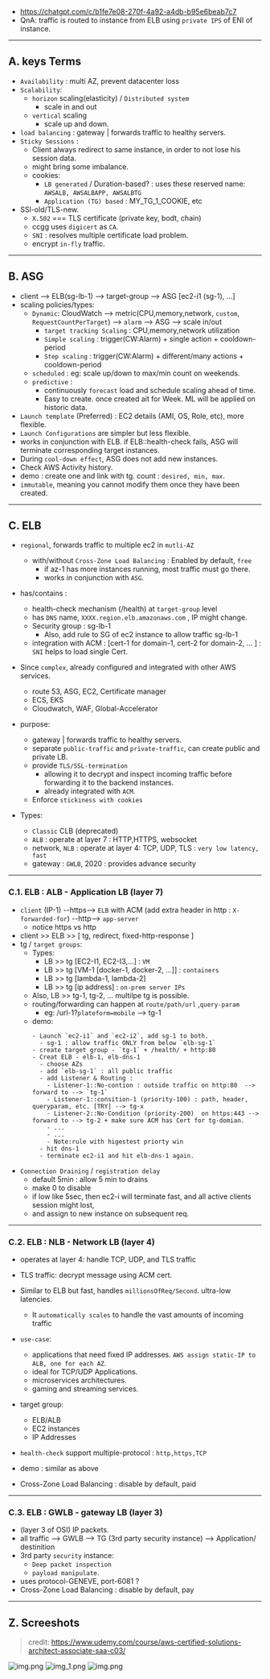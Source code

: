 - https://chatgpt.com/c/b1fe7e08-270f-4a92-a4db-b95e6beab7c7
- QnA: traffic is routed to instance from ELB using `private IPS` of ENI of instance.
---
## A. keys Terms
- `Availability` : multi AZ, prevent datacenter loss
- `Scalability`:
    - `horizon` scaling(elasticity) / `Distributed system`
        - scale in and out
    - `vertical` scaling
        - scale up and down.
- `load balancing` : gateway | forwards traffic to healthy servers. 
- `Sticky Sessions` : 
  - Client always redirect to same instance, in order to not lose his session data.
  - might bring some imbalance.
  - cookies: 
    - `LB generated` / Duration-based? : uses these reserved name: `AWSALB, AWSALBAPP, AWSALBTG`
    - `Application (TG) based` : MY_TG_1_COOKIE, etc
- SSl-old/TLS-new.
  - `X.502` === TLS certificate (private key, bodt, chain)
  - ccgg uses `digicert` as `CA`.
  - `SNI` : resolves multiple certificate load problem.
  - encrypt `in-fly` traffic.
---
## B. ASG
- client --> ELB(sg-lb-1) --> target-group --> ASG [ec2-i1 (sg-1), ...]
- scaling policies/types:
  - `Dynamic`: CloudWatch --> metric(CPU,memory,network, `custom`, `RequestCountPerTarget`) --> `alarm` --> ASG --> scale in/out
    - `target tracking Scaling` : CPU,memory,network utilization
    - `Simple scaling` : trigger(CW:Alarm) + single action + cooldown-period
    - `Step scaling` : trigger(CW:Alarm) + different/many actions + cooldown-period
  - `scheduled` : eg: scale up/down to max/min count on weekends.
  - `predictive` : 
    - continuously `forecast` load and schedule scaling ahead of time.
    - Easy to create. once created ait for Week. ML will be applied on historic data.
- `Launch template` (Preferred) : EC2 details (AMI, OS, Role, etc), more flexible.
- `Launch Configurations` are simpler but less flexible.
- works in conjunction with ELB. if ELB::health-check fails, ASG will terminate corresponding target instances.
- During `cool-down effect`, ASG does not add new instances.
- Check AWS Activity history.
- demo : create one and link with tg. count : `desired, min, max`.
-  `immutable`, meaning you cannot modify them once they have been created.

---
## C. ELB
- `regional`, forwards traffic to multiple ec2 in `mutli-AZ`
  - with/without `Cross-Zone Load Balancing` : Enabled by default, `free`
    - if az-1 has more instances running, most traffic must go there. 
    - works in conjunction with `ASG`.
    
- has/contains :
  - health-check mechanism (/health) at `target-group` level
  - has `DNS` name, `XXXX.region.elb.amazonaws.com` , IP might change.
  - Security group : sg-lb-1
    - Also, add rule to SG of ec2 instance to allow traffic sg-lb-1
  - integration with ACM : [cert-1 for domain-1, cert-2 for domain-2, ... ] : `SNI` helps to load single Cert.
  
- Since `complex`, already configured and integrated with other AWS services.
  - route 53, ASG, EC2, Certificate manager 
  - ECS, EKS
  - Cloudwatch, WAF, Global-Accelerator
  
- purpose:
  - gateway | forwards traffic to healthy servers.
  - separate `public-traffic` and `private-traffic`, can create public and private LB.
  - provide `TLS/SSL-termination`
    - allowing it to decrypt and inspect incoming traffic before forwarding it to the backend instances.
    - already integrated with `ACM`.
  - Enforce `stickiness with cookies`
  
- Types:
  - `Classic` CLB (deprecated)
  - `ALB` : operate at layer 7 : HTTP,HTTPS, websocket
  - network, `NLB` : operate at layer 4: TCP, UDP, TLS : `very low latency, fast`
  - gateway : `GWLB`, 2020 : provides advance security

---
### C.1. ELB : ALB - Application LB (layer 7)
- `client` (IP-1) --https--> `ELB` with ACM (add extra header in http : `X-forwarded-for`) --http--> `app-server`
  - notice https vs http
- client >> ELB >> [ tg, redirect, fixed-http-response ]
- tg / `target groups`:
  - Types:
    - LB >> tg [EC2-I1, EC2-I3,...] : `VM`
    - LB >> tg [VM-1 [docker-1, docker-2, ...]] : `containers`
    - LB >> tg [lambda-1, lambda-2]
    - LB >> tg [ip address] : `on-prem server IPs`
  - Also, LB >> tg-1, tg-2, ... multilpe tg is possible.
  - routing/forwarding can happen at `route/path/url` ,` query-param `
    - eg: /url-1?`plateform=mobile` --> tg-1
  - demo:
      ```
      - Launch `ec2-i1` and `ec2-i2`, add sg-1 to both.
        - sg-1 : allow traffic ONLY from below `elb-sg-1` 
      - create target group - `tg-1` + /health/ + http:80
      - Creat ELB - elb-1, elb-dns-1
        - choose AZs
        - add `elb-sg-1` : all public traffic
        - add Listener & Routing :  
          - Listener-1::No-contion : outside traffic on http:80  --> forward to --> `tg-1` 
          - Listener-1::consition-1 (priority-100) : path, header, queryparam, etc. [TRY] --> tg-x
          - Listener-2::No-Condition (priority-200)  on https:443 --> forward to --> tg-2 + make sure ACM has Cert for tg-domian.
          - ...
          - ...  
          - Note:rule with higestest priorty win  
        - hit dns-1
        - terminate ec2-i1 and hit elb-dns-1 again.
      ```
- `Connection Draining` / `registration delay`
  - default 5min : allow 5 min to drains
  - make 0 to disable
  - if low like 5sec, then ec2-i will terminate fast, and all active clients session might lost,
  - and assign to new instance on subsequent req.
---
### C.2. ELB : NLB - Network LB (layer 4)
- operates at layer 4:  handle TCP, UDP, and TLS traffic
- TLS traffic: decrypt message using ACM cert.
- Similar to ELB but fast, handles `millionsOfReq/Second`. ultra-low latencies.
  - It `automatically scales` to handle the vast amounts of incoming traffic
- `use-case`:
  - applications that need fixed IP addresses. `AWS assign static-IP to ALB, one for each AZ`.
  - ideal for TCP/UDP Applications.
  - microservices architectures.
  - gaming and streaming services.

- target group:
  - ELB/ALB
  - EC2 instances
  - IP Addresses
- `health-check` support multiple-protocol : `http,https,TCP`
- demo : similar as above
- Cross-Zone Load Balancing : disable by default, paid

---
### C.3. ELB : GWLB - gateway LB (layer 3)
- (layer 3 of OSI) IP packets.
- all traffic --> GWLB --> TG (3rd party security instance) --> Application/ destinition
- 3rd party `security` instance:
  - `Deep packet inspection`
  - `payload manipulate`.
- uses protocol-GENEVE, port-6081 ?
- Cross-Zone Load Balancing : disable by default, pay

--- 
## Z. Screeshots
> credit: https://www.udemy.com/course/aws-certified-solutions-architect-associate-saa-c03/

![img.png](../99_img/ec2/im-1.png)
![img_1.png](../99_img/ec2/im-2.png)
![img.png](../99_img/ec2/im-3.png)

